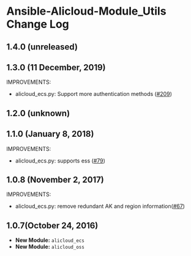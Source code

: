 # Ansible-Alicloud-Module_Utils Change Log
## 1.4.0 (unreleased)

## 1.3.0 (11 December, 2019)

IMPROVEMENTS:

   * alicloud_ecs.py: Support more authentication methods ([#209](https://github.com/alibaba/ansible-provider/pull/209))


## 1.2.0 (unknown)

## 1.1.0 (January 8, 2018)

IMPROVEMENTS:

   * alicloud_ecs.py: supports ess ([#79](https://github.com/alibaba/footmark/pull/79))

## 1.0.8 (November 2, 2017)

IMPROVEMENTS:

  * alicloud_ecs.py: remove redundant AK and region information([#67](https://github.com/alibaba/footmark/pull/67))

## 1.0.7(October 24, 2016)

  * **New Module:** `alicloud_ecs`
  * **New Module:** `alicloud_oss`
